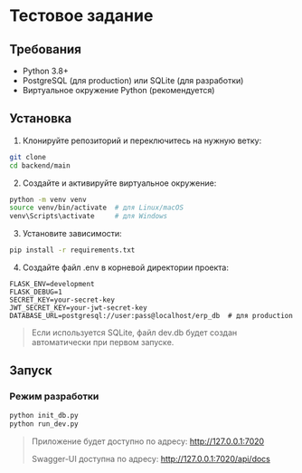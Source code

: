 # Тестовое задание

## Требования

- Python 3.8+
- PostgreSQL (для production) или SQLite (для разработки)
- Виртуальное окружение Python (рекомендуется)

## Установка

1. Клонируйте репозиторий и переключитесь на нужную ветку:

```bash
git clone
cd backend/main
```

2. Создайте и активируйте виртуальное окружение:
```bash
python -m venv venv
source venv/bin/activate  # для Linux/macOS
venv\Scripts\activate     # для Windows
```

3. Установите зависимости:
```bash
pip install -r requirements.txt
```

4. Создайте файл .env в корневой директории проекта:
```
FLASK_ENV=development
FLASK_DEBUG=1
SECRET_KEY=your-secret-key
JWT_SECRET_KEY=your-jwt-secret-key
DATABASE_URL=postgresql://user:pass@localhost/erp_db  # для production
```
>  Если используется SQLite, файл dev.db будет создан автоматически при первом запуске.

## Запуск

### Режим разработки

```bash
python init_db.py
python run_dev.py
```

> Приложение будет доступно по адресу: http://127.0.0.1:7020 
>
> Swagger-UI доступна по адресу: http://127.0.0.1:7020/api/docs
